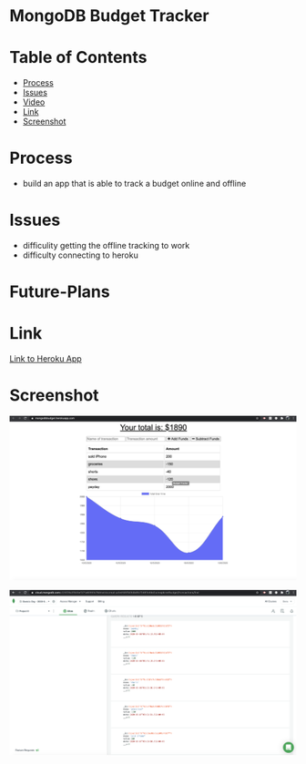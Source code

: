 # MongoDB Budget Tracker

# Table of Contents

* [Process](#Process)
* [Issues](#Issues)
* [Video](#Video)
* [Link](#Link)
* [Screenshot](#Screenshot)

# Process
* build an app that is able to track a budget online and offline


# Issues
* difficulity getting the offline tracking to work
* difficulty connecting to heroku


# Future-Plans



# Link 

[Link to Heroku App](https://mongodbbudget.herokuapp.com/)

# Screenshot

![app](images/app.png)

![database](images/database.png)